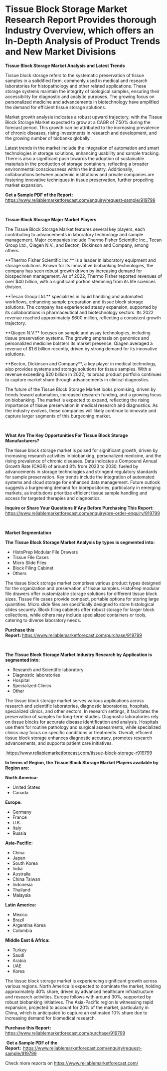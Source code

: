 <p><h1>Tissue Block Storage Market Research Report Provides thorough Industry Overview, which offers an In-Depth Analysis of Product Trends and New Market Divisions</h1></p><p><strong>Tissue Block Storage Market Analysis and Latest Trends</strong></p>
<p><p>Tissue block storage refers to the systematic preservation of tissue samples in a solidified form, commonly used in medical and research laboratories for histopathology and other related applications. These storage systems maintain the integrity of biological samples, ensuring their accessibility for diagnostic and analytic purposes. The growing focus on personalized medicine and advancements in biotechnology have amplified the demand for efficient tissue storage solutions.</p><p>Market growth analysis indicates a robust upward trajectory, with the Tissue Block Storage Market expected to grow at a CAGR of 7.50% during the forecast period. This growth can be attributed to the increasing prevalence of chronic diseases, rising investments in research and development, and the growing number of biobanks globally.</p><p>Latest trends in the market include the integration of automation and smart technologies in storage solutions, enhancing usability and sample tracking. There is also a significant push towards the adoption of sustainable materials in the production of storage containers, reflecting a broader environmental consciousness within the industry. Additionally, collaborations between academic institutions and private companies are fostering innovative techniques in tissue preservation, further propelling market expansion.</p></p>
<p><strong>Get a Sample PDF of the Report:&nbsp;</strong> <a href="https://www.reliablemarketforecast.com/enquiry/request-sample/919799?utm_campaign=3030&utm_medium=2&utm_source=Github&utm_content=ia&utm_term=05032025&utm_id=tissue-block-storage">https://www.reliablemarketforecast.com/enquiry/request-sample/919799</a></p>
<p>&nbsp;</p>
<p><strong>Tissue Block Storage Major Market Players</strong></p>
<p><p>The Tissue Block Storage Market features several key players, each contributing to advancements in laboratory technology and sample management. Major companies include Thermo Fisher Scientific Inc., Tecan Group Ltd., Qiagen N.V., and Becton, Dickinson and Company, among others. </p><p>**Thermo Fisher Scientific Inc.** is a leader in laboratory equipment and storage solutions. Known for its innovative biobanking technologies, the company has seen robust growth driven by increasing demand for biospecimen management. As of 2022, Thermo Fisher reported revenues of over $40 billion, with a significant portion stemming from its life sciences division.</p><p>**Tecan Group Ltd.** specializes in liquid handling and automated workflows, enhancing sample preparation and tissue block storage solutions. The company has experienced steady expansion, supported by its collaborations in pharmaceutical and biotechnology sectors. Its 2022 revenue reached approximately $600 million, reflecting a consistent growth trajectory.</p><p>**Qiagen N.V.** focuses on sample and assay technologies, including tissue preservation systems. The growing emphasis on genomics and personalized medicine bolsters its market presence. Qiagen averaged a revenue of $1.6 billion recently, driven by strong demand for its innovative solutions.</p><p>**Becton, Dickinson and Company**, a key player in medical technology, also provides systems and storage solutions for tissue samples. With a revenue exceeding $20 billion in 2022, its broad product portfolio continues to capture market share through advancements in clinical diagnostics.</p><p>The future of the Tissue Block Storage Market looks promising, driven by trends toward automation, increased research funding, and a growing focus on biobanking. The market is expected to expand, reflecting the rising importance of tissue preservation in medical research and diagnostics. As the industry evolves, these companies will likely continue to innovate and capture larger segments of this burgeoning market.</p></p>
<p>&nbsp;</p>
<p><strong>What Are The Key Opportunities For Tissue Block Storage Manufacturers?</strong></p>
<p><p>The tissue block storage market is poised for significant growth, driven by increasing research activities in biobanking, personalized medicine, and the rising prevalence of chronic diseases. Data indicates a Compound Annual Growth Rate (CAGR) of around 8% from 2023 to 2030, fueled by advancements in storage technologies and stringent regulatory standards for sample preservation. Key trends include the integration of automated systems and cloud storage for enhanced data management. Future outlook suggests a burgeoning demand for biorepositories, particularly in emerging markets, as institutions prioritize efficient tissue sample handling and access for targeted therapies and diagnostics.</p></p>
<p><strong>Inquire or Share Your Questions If Any Before Purchasing This Report:</strong> <a href="https://www.reliablemarketforecast.com/enquiry/pre-order-enquiry/919799?utm_campaign=3030&utm_medium=2&utm_source=Github&utm_content=ia&utm_term=05032025&utm_id=tissue-block-storage">https://www.reliablemarketforecast.com/enquiry/pre-order-enquiry/919799</a></p>
<p>&nbsp;</p>
<p><strong>Market Segmentation</strong></p>
<p><strong>The Tissue Block Storage Market Analysis by types is segmented into:</strong></p>
<p><ul><li>HistoPrep Modular File Drawers</li><li>Tissue File Cases</li><li>Micro Slide Files</li><li>Block Filing Cabinet</li><li>Others</li></ul></p>
<p><p>The tissue block storage market comprises various product types designed for the organization and preservation of tissue samples. HistoPrep modular file drawers offer customizable storage solutions for different tissue block sizes. Tissue file cases provide compact, portable options for storing large quantities. Micro slide files are specifically designed to store histological slides securely. Block filing cabinets offer robust storage for larger block collections, while others may include specialized containers or tools, catering to diverse laboratory needs.</p></p>
<p><strong>Purchase this Report:&nbsp;</strong><a href="https://www.reliablemarketforecast.com/purchase/919799?utm_campaign=3030&utm_medium=2&utm_source=Github&utm_content=ia&utm_term=05032025&utm_id=tissue-block-storage">https://www.reliablemarketforecast.com/purchase/919799</a></p>
<p>&nbsp;</p>
<p><strong>The Tissue Block Storage Market Industry Research by Application is segmented into:</strong></p>
<p><ul><li>Research and Scientific laboratory</li><li>Diagnostic laboratories</li><li>Hospital</li><li>Specialized Clinics</li><li>Other</li></ul></p>
<p><p>The tissue block storage market serves various applications across research and scientific laboratories, diagnostic laboratories, hospitals, specialized clinics, and other sectors. In research settings, it facilitates the preservation of samples for long-term studies. Diagnostic laboratories rely on tissue blocks for accurate disease identification and analysis. Hospitals use them for routine pathology and surgical assessments, while specialized clinics may focus on specific conditions or treatments. Overall, efficient tissue block storage enhances diagnostic accuracy, promotes research advancements, and supports patient care initiatives.</p></p>
<p><a href="https://www.reliablemarketforecast.com/tissue-block-storage-r919799?utm_campaign=3030&utm_medium=2&utm_source=Github&utm_content=ia&utm_term=05032025&utm_id=tissue-block-storage">&nbsp;https://www.reliablemarketforecast.com/tissue-block-storage-r919799</a></p>
<p><strong>In terms of Region, the Tissue Block Storage Market Players available by Region are:</strong></p>
<p>
    <p> <strong> North America: </strong>
        <ul>
            <li>United States</li>
            <li>Canada</li>
        </ul>
        </p> 
    <p> <strong> Europe: </strong>
        <ul>
            <li>Germany</li>
            <li>France</li>
            <li>U.K.</li>
            <li>Italy</li>
            <li>Russia</li>
        </ul>
        </p> 
    <p> <strong> Asia-Pacific: </strong>
        <ul>
            <li>China</li>
            <li>Japan</li>
            <li>South Korea</li>
            <li>India</li>
            <li>Australia</li>
            <li>China Taiwan</li>
            <li>Indonesia</li>
            <li>Thailand</li>
            <li>Malaysia</li>
        </ul>
        </p> 
    <p> <strong> Latin America: </strong>
        <ul>
            <li>Mexico</li>
            <li>Brazil</li>
            <li>Argentina Korea</li>
            <li>Colombia</li>
        </ul>
        </p> 
    <p> <strong> Middle East & Africa: </strong>
        <ul>
            <li>Turkey</li>
            <li>Saudi</li>
            <li>Arabia</li>
            <li>UAE</li>
            <li>Korea</li>
        </ul>
    </p>
    </p>
<p><p>The tissue block storage market is experiencing significant growth across various regions. North America is expected to dominate the market, holding approximately 40% share, driven by advanced healthcare infrastructure and research activities. Europe follows with around 30%, supported by robust biobanking initiatives. The Asia-Pacific region is witnessing rapid expansion, projected to account for 20% of the market, particularly in China, which is anticipated to capture an estimated 10% share due to increasing demand for biomedical research.</p></p>
<p><strong>Purchase this Report: </strong><a href="https://www.reliablemarketforecast.com/purchase/919799?utm_campaign=3030&utm_medium=2&utm_source=Github&utm_content=ia&utm_term=05032025&utm_id=tissue-block-storage">https://www.reliablemarketforecast.com/purchase/919799</a></p>
<p>&nbsp;<strong>Get a Sample PDF of the Report:&nbsp;&nbsp;</strong><a href="https://www.reliablemarketforecast.com/enquiry/request-sample/919799?utm_campaign=3030&utm_medium=2&utm_source=Github&utm_content=ia&utm_term=05032025&utm_id=tissue-block-storage">https://www.reliablemarketforecast.com/enquiry/request-sample/919799</a></p>
<p><strong></strong></p>
<p>Check more reports on <a href="https://www.reliablemarketforecast.com/?utm_campaign=3030&utm_medium=2&utm_source=Github&utm_content=ia&utm_term=05032025&utm_id=tissue-block-storage">https://www.reliablemarketforecast.com/</a></p>